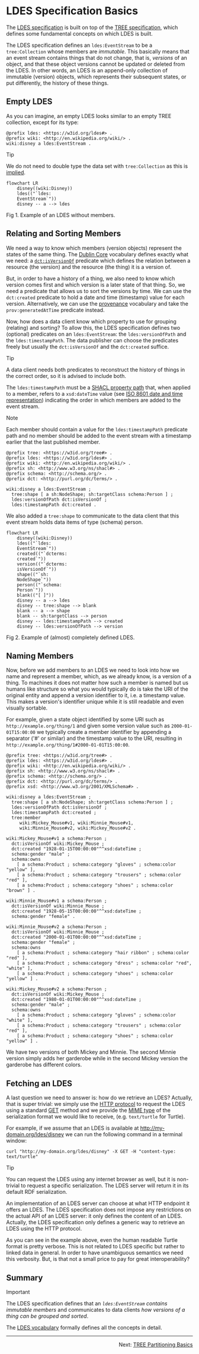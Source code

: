 # LDES Specification Basics
The [LDES specification](https://w3id.org/ldes/specification) is built on top of the [TREE specification](https://w3id.org/tree/specification), which defines some fundamental concepts on which LDES is built.

The LDES specification defines an `ldes:EventStream` to be a `tree:Collection` whose members are _immutable_. This basically means that an event stream contains things that do not change, that is, _versions_ of an object, and that these object versions cannot be updated or deleted from the LDES. In other words, an LDES is an append-only collection of immutable (version) objects, which represents their subsequent states, or put differently, the history of these things.

## Empty LDES
As you can imagine, an empty LDES looks similar to an empty TREE collection, except for its type:
```
@prefix ldes: <https://w3id.org/ldes#> .
@prefix wiki: <http://en.wikipedia.org/wiki/> .
wiki:disney a ldes:EventStream .
```
> [!TIP]
> We do not need to double type the data set with `tree:Collection` as this is [implied](https://github.com/SEMICeu/LinkedDataEventStreams/blob/b9c0d747e8d0cb6cb2b0215c758252cf95c30cda/vocabulary.ttl#L34).

```mermaid
flowchart LR
    disney((wiki:Disney))
    ldes(("`ldes:
    EventStream`"))
    disney -- a --> ldes
```
Fig 1. Example of an LDES without members.

## Relating and Sorting Members
We need a way to know which members (version objects) represent the states of the same thing. The [Dublin Core](https://www.dublincore.org/specifications/dublin-core/dcmi-terms/) vocabulary defines exactly what we need: a [`dct:isVersionOf`](https://www.dublincore.org/specifications/dublin-core/dcmi-terms/terms/isVersionOf/) predicate which defines the relation between a resource (the version) and the resource (the thing) it is a version of.

But, in order to have a history of a thing, we also need to know which version comes first and which version is a later state of that thing. So, we need a predicate that allows us to sort the versions by time. We can use the `dct:created` predicate to hold a date and time (timestamp) value for each version. Alternatively, we can use the [provenance](https://www.w3.org/ns/prov#) vocabulary and take the `prov:generatedAtTime` predicate instead.

Now, how does a data client know which property to use for grouping (relating) and sorting? To allow this, the LDES specification defines two (optional) predicates on an `ldes:EventStream`: the `ldes:versionOfPath` and the `ldes:timestampPath`. The data publisher can choose the predicates freely but usually the `dct:isVersionOf` and the `dct:created` suffice. 

> [!TIP]
> A data client needs both predicates to reconstruct the history of things in the correct order, so it is advised to include both.

The `ldes:timestampPath` must be a [SHACL property path](https://www.w3.org/TR/shacl/#property-paths) that, when applied to a member, refers to a `xsd:dateTime` value (see [ISO 8601 date and time representation](https://en.wikipedia.org/wiki/ISO_8601#Combined_date_and_time_representations)) indicating the order in which members are added to the event stream.

> [!NOTE]
> Each member should contain a value for the `ldes:timestampPath` predicate path and no member should be added to the event stream with a timestamp earlier that the last published member.

```
@prefix tree: <https://w3id.org/tree#> .
@prefix ldes: <https://w3id.org/ldes#> .
@prefix wiki: <http://en.wikipedia.org/wiki/> .
@prefix sh: <http://www.w3.org/ns/shacl#> .
@prefix schema: <http://schema.org/> .
@prefix dct: <http://purl.org/dc/terms/> .

wiki:disney a ldes:EventStream ;
  tree:shape [ a sh:NodeShape; sh:targetClass schema:Person ] ;
  ldes:versionOfPath dct:isVersionOf ;
  ldes:timestampPath dct:created .
```

We also added a `tree:shape` to communicate to the data client that this event stream holds data items of type (schema) person.

```mermaid
flowchart LR
    disney((wiki:Disney))
    ldes(("`ldes:
    EventStream`"))
    created(("`dcterms:
    created`"))
    version(("`dcterms:
    isVersionOf`"))
    shape(("`sh:
    NodeShape`"))
    person(("`schema:
    Person`"))
    blank(("[ ]"))
    disney -- a --> ldes
    disney -- tree:shape --> blank
    blank -- a --> shape
    blank -- sh:targetClass --> person
    disney -- ldes:timestampPath --> created
    disney -- ldes:versionOfPath --> version
```
Fig 2. Example of (almost) completely defined LDES.

## Naming Members
Now, before we add members to an LDES we need to look into how we name and represent a member, which, as we already know, is a version of a thing. To machines it does not matter how such a member is named but us humans like structure so what you would typically do is take the URI of the original entity and append a version identifier to it, i.e. a timestamp value. This makes a version's identifier unique while it is still readable and even visually sortable.

For example, given a state object identified by some URI such as `http://example.org/thing/1` and given some version value such as `2000-01-01T15:00:00` we typically create a member identifier by appending a separator ('#' or similar) and the timestamp value to the URI, resulting in `http://example.org/thing/1#2000-01-01T15:00:00`.

```
@prefix tree: <https://w3id.org/tree#> .
@prefix ldes: <https://w3id.org/ldes#> .
@prefix wiki: <http://en.wikipedia.org/wiki/> .
@prefix sh: <http://www.w3.org/ns/shacl#> .
@prefix schema: <http://schema.org/> .
@prefix dct: <http://purl.org/dc/terms/> .
@prefix xsd: <http://www.w3.org/2001/XMLSchema#> .

wiki:disney a ldes:EventStream ;
  tree:shape [ a sh:NodeShape; sh:targetClass schema:Person ] ;
  ldes:versionOfPath dct:isVersionOf ;
  ldes:timestampPath dct:created ;
  tree:member
     wiki:Mickey_Mouse#v1, wiki:Minnie_Mouse#v1, 
     wiki:Minnie_Mouse#v2, wiki:Mickey_Mouse#v2 .

wiki:Mickey_Mouse#v1 a schema:Person ;
  dct:isVersionOf wiki:Mickey_Mouse ;
  dct:created "1928-01-15T00:00:00"^^xsd:dateTime ;
  schema:gender "male" ;
  schema:owns
    [ a schema:Product ; schema:category "gloves" ; schema:color "yellow" ], 
    [ a schema:Product ; schema:category "trousers" ; schema:color "red" ], 
    [ a schema:Product ; schema:category "shoes" ; schema:color "brown" ] .

wiki:Minnie_Mouse#v1 a schema:Person ;
  dct:isVersionOf wiki:Minnie_Mouse ;
  dct:created "1928-05-15T00:00:00"^^xsd:dateTime ;
  schema:gender "female" .

wiki:Minnie_Mouse#v2 a schema:Person ;
  dct:isVersionOf wiki:Minnie_Mouse ;
  dct:created "2000-01-01T00:00:00"^^xsd:dateTime ;
  schema:gender "female" ;
  schema:owns
    [ a schema:Product ; schema:category "hair ribbon" ; schema:color "red" ], 
    [ a schema:Product ; schema:category "dress" ; schema:color "red", "white" ], 
    [ a schema:Product ; schema:category "shoes" ; schema:color "yellow" ] .
    
wiki:Mickey_Mouse#v2 a schema:Person ;
  dct:isVersionOf wiki:Mickey_Mouse ;
  dct:created "1980-01-01T00:00:00"^^xsd:dateTime ;
  schema:gender "male" ;
  schema:owns
    [ a schema:Product ; schema:category "gloves" ; schema:color "white" ], 
    [ a schema:Product ; schema:category "trousers" ; schema:color "red" ], 
    [ a schema:Product ; schema:category "shoes" ; schema:color "yellow" ] .
```

We have two versions of both Mickey and Minnie. The second Minnie version simply adds her garderobe while in the second Mickey version the garderobe has different colors.

## Fetching an LDES
A last question we need to answer is: how do we retrieve an LDES? Actually, that is super trivial: we simply use the [HTTP protocol](https://en.wikipedia.org/wiki/HTTP) to request the LDES using a standard [GET](https://en.wikipedia.org/wiki/HTTP#Request_methods) method and we provide the [MIME type](https://en.wikipedia.org/wiki/Media_type) of the serialization format we would like to receive, (e.g. `text/turtle` for Turtle).

For example, if we assume that an LDES is available at http://my-domain.org/ldes/disney we can run the following command in a terminal window:
```
curl "http://my-domain.org/ldes/disney" -X GET -H "content-type: text/turtle"
```
> [!TIP]
> You can request the LDES using any internet browser as well, but it is non-trivial to request a specific serialization. The LDES server will return it in its default RDF serialization.

An implementation of an LDES server can choose at what HTTP endpoint it offers an LDES. The LDES specification does not impose any restrictions on the actual API of an LDES server: it only defines the content of an LDES. Actually, the LDES specification only defines a generic way to retrieve an LDES using the HTTP protocol.

As you can see in the example above, even the human readable Turtle format is pretty verbose. This is not related to LDES specific but rather to linked data in general. In order to have unambiguous semantics we need this verbosity. But, is that not a small price to pay for great interoperability?

## Summary
> [!IMPORTANT]
> The LDES specification defines that an _`ldes:EventStream` contains immutable members_ and communicates to data clients _how versions of a thing can be grouped and sorted_.

The [LDES vocabulary](https://raw.githubusercontent.com/SEMICeu/LinkedDataEventStreams/b9c0d747e8d0cb6cb2b0215c758252cf95c30cda/vocabulary.ttl) formally defines all the concepts in detail.

---
<p align="right">Next: <a href="F-tree-partitioning.md">TREE Partitioning Basics</a></p>
